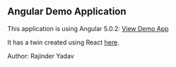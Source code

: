 ## Angular Demo Application

This application is using Angular 5.0.2: [View Demo App](https://rajinder-yadav.github.io/spend-angular)

It has a twin created using React [here](https://github.com/rajinder-yadav/spend-react).

Author: Rajinder Yadav
